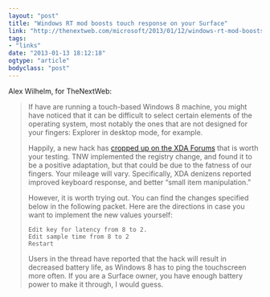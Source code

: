 ```yaml
---
layout: "post"
title: "Windows RT mod boosts touch response on your Surface"
link: "http://thenextweb.com/microsoft/2013/01/12/windows-rt-mod-boosts-touch-response-on-your-surface/"
tags: 
- "links"
date: "2013-01-13 18:12:18"
ogtype: "article"
bodyclass: "post"
---
```


Alex Wilhelm, for TheNextWeb:

> If have are running a touch-based Windows 8 machine, you might have noticed that it can be difficult to select certain elements of the operating system, most notably the ones that are not designed for your fingers: Explorer in desktop mode, for example.
> 
> Happily, a new hack has [cropped up on the XDA Forums](http://forum.xda-developers.com/showthread.php?t=2091867) that is worth your testing. TNW implemented the registry change, and found it to be a positive adaptation, but that could be due to the fatness of our fingers. Your mileage will vary. Specifically, XDA denizens reported improved keyboard response, and better “small item manipulation.”
> 
> However, it is worth trying out. You can find the changes specified below in the following packet. Here are the directions in case you want to implement the new values yourself:
> 
> 
>     Edit key for latency from 8 to 2.
>     Edit sample time from 8 to 2
>     Restart
>     
> 
> 
> Users in the thread have reported that the hack will result in decreased battery life, as Windows 8 has to ping the touchscreen more often. If you are a Surface owner, you have enough battery power to make it through, I would guess.